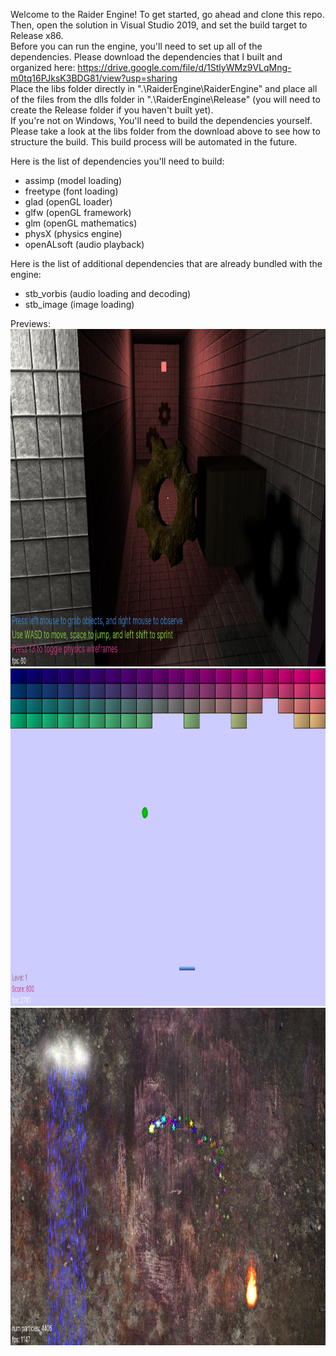 Welcome to the Raider Engine! To get started, go ahead and clone this repo. Then, open the solution in Visual Studio 2019, and set the build target to Release x86.  
Before you can run the engine, you'll need to set up all of the dependencies. Please download the dependencies that I built and organized here: https://drive.google.com/file/d/1StlyWMz9VLqMng-m0tq16PJksK3BDG81/view?usp=sharing  
Place the libs folder directly in ".\RaiderEngine\RaiderEngine" and place all of the files from the dlls folder in ".\RaiderEngine\Release" (you will need to create the Release folder if you haven't built yet).  
If you're not on Windows, You'll need to build the dependencies yourself. Please take a look at the libs folder from the download above to see how to structure the build. This build process will be automated in the future.  

Here is the list of dependencies you'll need to build:
- assimp (model loading)
- freetype (font loading)
- glad (openGL loader)
- glfw (openGL framework)
- glm (openGL mathematics)
- physX (physics engine)
- openALsoft (audio playback)  

Here is the list of additional dependencies that are already bundled with the engine:
- stb_vorbis (audio loading and decoding)
- stb_image (image loading)  
  
Previews:  
<img src="previews\7_11_19 (3d carousel).png" width="960" height="540">  
<img src="previews\1_30_20 (brick breaker).png" width="960" height="540">  
<img src="previews\1_30_20 (2d particles).png" width="960" height="540">